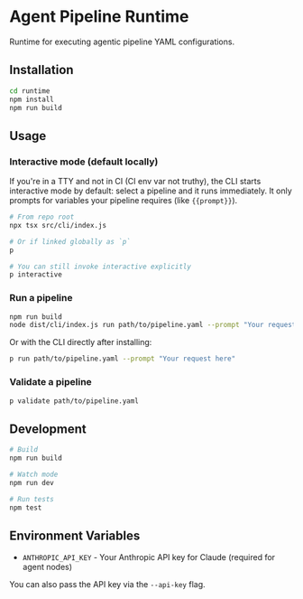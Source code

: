 # Agent Pipeline Runtime

Runtime for executing agentic pipeline YAML configurations.

## Installation

```bash
cd runtime
npm install
npm run build
```

## Usage

### Interactive mode (default locally)

If you're in a TTY and not in CI (CI env var not truthy), the CLI starts interactive mode by default: select a pipeline and it runs immediately. It only prompts for variables your pipeline requires (like `{{prompt}}`).

```bash
# From repo root
npx tsx src/cli/index.js

# Or if linked globally as `p`
p

# You can still invoke interactive explicitly
p interactive
```

### Run a pipeline

```bash
npm run build
node dist/cli/index.js run path/to/pipeline.yaml --prompt "Your request here"
```

Or with the CLI directly after installing:

```bash
p run path/to/pipeline.yaml --prompt "Your request here"
```

### Validate a pipeline

```bash
p validate path/to/pipeline.yaml
```

## Development

```bash
# Build
npm run build

# Watch mode
npm run dev

# Run tests
npm test
```

## Environment Variables

- `ANTHROPIC_API_KEY` - Your Anthropic API key for Claude (required for agent nodes)

You can also pass the API key via the `--api-key` flag.
